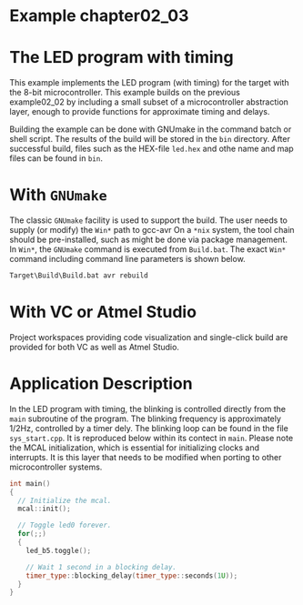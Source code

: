 # Example chapter02_03
# The LED program with timing

This example implements the LED program (with timing) for the
target with the 8-bit microcontroller.
This example builds on the previous example02_02
by including a small subset of a microcontroller
abstraction layer, enough to provide functions
for approximate timing and delays.

Building the example can be done with GNUmake
in the command batch or shell script.
The results of the build will be stored in the `bin`
directory. After successful build, files such as the HEX-file
`led.hex` and othe name and map files can be found in `bin`.

# With `GNUmake`

The classic `GNUmake` facility is used to support the build.
The user needs to supply (or modify) the `Win*` path to gcc-avr
On a `*nix` system, the tool chain should be pre-installed,
such as might be done via package management.
In `Win*`, the `GNUmake` command is executed from
`Build.bat`. The exact `Win*` command including command line
parameters is shown below.

```sh
Target\Build\Build.bat avr rebuild
```

# With VC or Atmel Studio

Project workspaces providing code visualization
and single-click build are provided for both
VC as well as Atmel Studio.

# Application Description

In the LED program with timing, the blinking is controlled directly
from the `main` subroutine of the program. The blinking
frequency is approximately 1/2Hz, controlled by a timer dely.
The blinking loop can be found in the file `sys_start.cpp`.
It is reproduced below within its contect in `main`.
Please note the MCAL initialization, which is essential
for initializing clocks and interrupts. It is this layer
that needs to be modified when porting to other microcontroller
systems.

```cpp
int main()
{
  // Initialize the mcal.
  mcal::init();

  // Toggle led0 forever.
  for(;;)
  {
    led_b5.toggle();

    // Wait 1 second in a blocking delay.
    timer_type::blocking_delay(timer_type::seconds(1U));
  }
}
```
